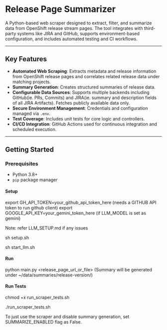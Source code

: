 # Release Page Summarizer

A Python-based web scraper designed to extract, filter, and summarize data from OpenShift release stream pages. The tool integrates with third-party systems like JIRA and GitHub, supports environment-based configuration, and includes automated testing and CI workflows.

---

## Key Features

- **Automated Web Scraping**: Extracts metadata and release information from OpenShift release pages and correlates related release data under matching projects.
- **Summary Generation**: Creates structured summaries of release data.
- **Configurable Data Sources**: Supports multiple backends including GitHub(ie. PRs, Commits) and JIRA(ie. summary and description fields of all JIRA Artifacts). Fetches publicly available data only.
- **Secure Environment Management**: Credentials and configuration managed via `.env`.
- **Test Coverage**: Includes unit tests for core logic and controllers.
- **CI/CD Integration**: GitHub Actions used for continuous integration and scheduled execution.

---

## Getting Started

### Prerequisites

- Python 3.8+
- `pip` package manager

#### Setup
export GH_API_TOKEN=your_github_api_token_here (needs a GITHUB API token to run github client)
export GOOGLE_API_KEY=your_gemini_token_here (if LLM_MODEL is set as gemini) 

Note:
refer LLM_SETUP.md if any issues

sh setup.sh

sh start_llm.sh

#### Run
python main.py <release_page_url_or_file> (Summary will be generated under ~/data/summaries/release-version/)

#### Run Tests
chmod +x run_scraper_tests.sh

./run_scraper_tests.sh

To just use the scraper and disable summary generation, set SUMMARIZE_ENABLED flag as False.
